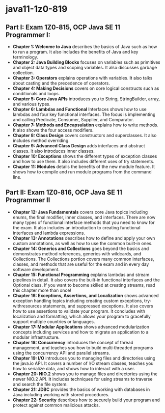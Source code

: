 # java11-1z0-819

## Part I: Exam 1Z0‐815, OCP Java SE 11 Programmer I:

- **Chapter 1: Welcome to Java** describes the basics of Java such as how to run a program. It also includes the benefits of Java and key terminology.
- **Chapter 2: Java Building Blocks** focuses on variables such as primitives and object data types and scoping variables. It also discusses garbage collection.
- **Chapter 3: Operators** explains operations with variables. It also talks about casting and the precedence of operators.
- **Chapter 4: Making Decisions** covers on core logical constructs such as conditionals and loops.
- **Chapter 5: Core Java APIs** introduces you to String, StringBuilder, array, and various types.
- **Chapter 6: Lambdas and Functional** Interfaces shows how to use lambdas and four key functional interfaces. The focus is implementing and calling Predicate, Consumer, Supplier, and Comparator.
- **Chapter 7: Methods and Encapsulation** explains how to write methods. It also shows the four access modifiers.
- **Chapter 8: Class Design** covers constructors and superclasses. It also includes method overriding.
- **Chapter 9: Advanced Class Design** adds interfaces and abstract classes. It also introduces inner classes.
- **Chapter 10: Exceptions** shows the different types of exception classes and how to use them. It also includes different uses of try statements.
- **Chapter 11: Modules** details the benefits of the new module feature. It shows how to compile and run module programs from the command line.

## Part II: Exam 1Z0‐816, OCP Java SE 11 Programmer II

- **Chapter 12: Java Fundamentals** covers core Java topics including enums, the final modifier, inner classes, and interfaces. There are now
many types of functional interface methods that you need to know for the exam. It also includes an introduction to creating functional interfaces and lambda expressions.
- **Chapter 13: Annotations** describes how to define and apply your own custom annotations, as well as how to use the common built‐in ones.
- **Chapter 14: Generics and Collections** goes beyond the basics and demonstrates method references, generics with wildcards, and Collections.
The Collections portion covers many common interfaces, classes, and methods that are useful for the exam and in every day software development.
- **Chapter 15: Functional Programming** explains lambdas and stream pipelines in detail. It also covers the built‐in
functional interfaces and the Optional class. If you want to become skilled at creating streams, read this chapter more than once!
- **Chapter 16: Exceptions, Assertions, and Localization** shows advanced exception handling topics including creating custom 
exceptions, try‐withresources statements, and suppressed exceptions. It also covers how to use assertions to validate 
your program. It concludes with localization and
formatting, which allows your program to gracefully support multiple countries or languages.
- **Chapter 17: Modular Applications** shows advanced modularization concepts including services and how to migrate an 
application to a modular infrastructure.
- **Chapter 18: Concurrency** introduces the concept of thread management, and teaches you how to build multi‐threaded 
programs using the concurrency API and parallel streams.
- **Chapter 19: I/O** introduces you to managing files and directories using the java.io API.
It covers a number of I/O stream classes, teaches you how to serialize data, and shows how to interact with a user.
- **Chapter 20: NIO.2** shows you to manage files and directories using the newer NIO.2 API. 
It includes techniques for using streams to traverse and search the file system.
- **Chapter 21: JDBC** provides the basics of working with databases in Java including working with stored procedures.
- **Chapter 22: Security** describes how to securely build your program and protect against common malicious attacks.